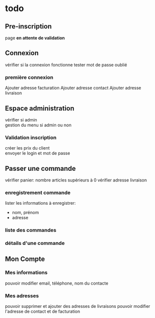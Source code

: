 # todo
## Pre-inscription
page **en attente de validation**
## Connexion
vérifier si la connexion fonctionne
tester mot de passe oublié
### première connexion
Ajouter adresse facturation
Ajouter adresse contact
Ajouter adresse livraison
## Espace administration
vérifier si admin  
gestion du menu si admin ou non
### Validation inscription
créer les prix du client  
envoyer le login et mot de passe

## Passer une commande
vérifier panier: nombre articles supérieurs à 0
vérifier adresse livraison
### enregistrement commande
lister les informations à enregistrer:
 - nom, prénom
 - adresse
### liste des commandes
### détails d'une commande
## Mon Compte
### Mes informations
pouvoir modifier email, téléphone, nom du contacte
### Mes adresses
pouvoir supprimer et ajouter des adresses de livraisons
pouvoir modifier l'adresse de contact et de facturation
